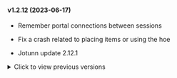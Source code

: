 #### v1.2.12 (2023-06-17)

* Remember portal connections between sessions

* Fix a crash related to placing items or using the hoe

* Jotunn update 2.12.1

<details>
<summary>Click to view previous versions</summary>
	
* **v1.2.11** (2023-06-13)

	* Add translation to Italian

	* Update Jotun 2.12.0, BepInEx 5.4.2105

	* Fix portals not connecting after game update 0.216.9

* **v1.2.10** (2023-04-02)

	* Improved gamepad support: the XPortal configuration panel now shows gamepad keyhints!

	* Give Stone Portals their own colour (thanks bonesbro!)

	* Fix path separators in XPortal release archive

	* Show portal colour tag on hover

	* Fix crash when destroying a portal that XPortal doesn't know of

	* Jotunn update 2.11.2, BepInEx update 5.4.2102

	* Some portal sync optimisations

	* Improved logging

* **v1.2.9** (2023-03-23)

	* Fix Ping button not working (attempt #2)

* **v1.2.8** (2023-03-22)

	* Add config option `DoublePortalCosts` which doubles the costs of a portal when enabled

	* Fix Ping button not working after a recent Valheim update

	* Add server installation instructions to documentation

	* Add Configuration section to documentation

* **v1.2.7** (2023-03-14)

	* Dependency updates: BepInEx 5.4.21, Jotunn 2.11.0

	* Some fixes towards further [Advanced Portals](https://valheim.thunderstore.io/package/RandyKnapp/AdvancedPortals/) compatibility
 
	* Fix a HarmonyX warning that occurs when loading XPortal

	* Fix error that sometimes appears when logging out or quitting the game

* **v1.2.6** (2023-03-05)

	* XPortal is now marked as incompatible with [AnyPortal](https://valheim.thunderstore.io/package/sweetgiorni/AnyPortal/): if you have AnyPortal installed, XPortal will not work
	
	* Config option added: DisplayPortalColour. Enabling this will display a coloured tag in portal list (integration with [Advanced Portals](https://valheim.thunderstore.io/package/RandyKnapp/AdvancedPortals/) by Randy Knapp)
	
	* Documentation overhaul (readmes are now fully modular -- if you're a mod author, check this out on GitHub!)
	
	* Improved logging

* **v1.2.5** (2023-02-15)

	* Hide the Ping Map button when the [nomap](https://valheim.fandom.com/wiki/Global_Keys) global key is set (you can do this by typing `nomap` in the console).

	* The `PingMapDisabled` config option is now enforced by the server. If the server has this set to `true`, the Ping Map button will be hidden, regardless of your own settings.

	* Add sync support for the stone portal object. This fixes a compatibility issue with the mod [Stone Portal](https://valheim.thunderstore.io/package/JereKuusela/Stone_Portal/).

* **v1.2.4** (2023-02-13)

	* Add translation to Korean.

	* Items in the dropdown no longer overlap each other.

	* Items in the dropdown are now highlighted when you hover over them.

	* Added configuration option `PingMapDisabled` which disables the ability to ping portals in the list. By default the Ping Map button remains *enabled*.

	* Various code optimisations.

* **v1.2.3** (2023-02-09)

	* Add support for [Nexus Update Check](https://www.nexusmods.com/valheim/mods/102)

	* Minor UI modifications to accomodate longer translations.

	* Added translations for Polish and Russian.

	* Updated description/readme.

	* Code cleanup and minor bugfixes.

* **v1.2.2** (2023-02-06)

	* Fixed "Fetching portal info.." bug.

	* Non-placeable world items (such as wild beehives) can now be destroyed again.

	* It is no longer possible to configure a portal that is being protected by someone else's ward.

* **v1.2.1** (2023-02-05)

	* Translation added for Spanish

	* Added BepInEx dependency, updated Jotunn dependency to 2.10.4.

	* Detect portal placement and destruction.
	
	* Optimise portal hovering event, UI interaction, and resyncs.

	* Update console log messages.

	* Some bugfixes

* **v1.2.0** (2023-02-03)

	* Fix portals disappearing from the dropdown.

	* Fix portals sometimes duplicating.

* **v1.1.0** (2023-02-03)

	* Controller support!

	* Translations added for French, Portuguese (BR), German.

* **v1.0.1** (2023-02-01)

	* Improvements for dedicated servers.

	* Fix a bug that stopped XPortal showing the UI after destroying a portal.

* **v1.0.0** (2023-02-01)
	
	* Initial release.

</details>


